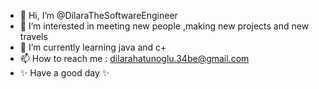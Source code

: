 - 👋 Hi, I’m @DilaraTheSoftwareEngineer
- 👀 I’m interested in meeting new people ,making new projects and new travels
- 🌱 I’m currently learning java and c+
- 📫 How to reach me : dilarahatunoglu.34be@gmail.com
- ✨ Have a good day ✨

<!---
DilaraTheSoftwareEngineer/DilaraTheSoftwareEngineer is a ✨ special ✨ repository because its `README.md` (this file) appears on your GitHub profile.
You can click the Preview link to take a look at your changes.
--->
